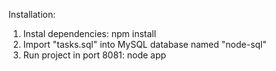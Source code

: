 Installation:

1. Instal dependencies: npm install
2. Import "tasks.sql" into MySQL database named "node-sql" 
3. Run project in port 8081: node app